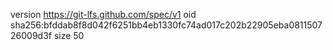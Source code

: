 version https://git-lfs.github.com/spec/v1
oid sha256:bfddab8f8d042f6251bb4eb1330fc74ad017c202b22905eba081150726009d3f
size 50
